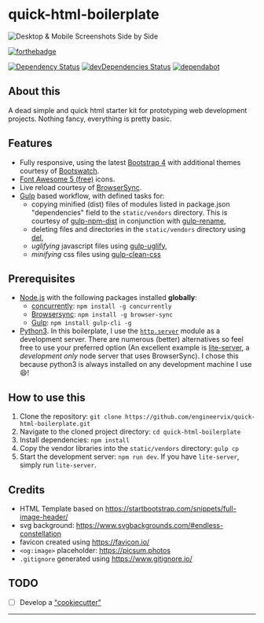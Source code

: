 # quick-html-boilerplate

![Desktop & Mobile Screenshots Side by Side](https://i.imgur.com/WeJnVoH.jpg)

[![forthebadge](https://forthebadge.com/images/badges/uses-html.svg)](https://forthebadge.com)

[![Dependency Status](https://badgen.net/david/dep/engineervix/quick-html-boilerplate)](https://david-dm.org/engineervix/quick-html-boilerplate) [![devDependencies Status](https://badgen.net/david/dev/engineervix/quick-html-boilerplate)](https://david-dm.org/engineervix/quick-html-boilerplate?type=dev) [![dependabot](https://badgen.net/dependabot/engineervix/quick-html-boilerplate?icon=dependabot)](https://dependabot.com/)

## About this

A dead simple and quick html starter kit for prototyping web development projects. Nothing fancy, everything is pretty basic.

## Features

- Fully responsive, using the latest [Bootstrap 4](https://getbootstrap.com/) with additional themes courtesy of [Bootswatch](https://bootswatch.com/).
- [Font Awesome 5 (free)](https://fontawesome.com/icons?m=free) icons.
- Live reload courtesy of [BrowserSync](https://browsersync.io/).
- [Gulp](https://gulpjs.com/) based workflow, with defined tasks for:
  - copying minified (dist) files of modules listed in package.json "dependencies" field to the `static/vendors` directory. This is courtesy of [gulp-npm-dist](https://github.com/dshemendiuk/gulp-npm-dist) in conjunction with [gulp-rename](https://github.com/hparra/gulp-rename),
  - deleting files and directories in the `static/vendors` directory using [del](https://github.com/sindresorhus/del),
  - _uglifying_ javascript files using [gulp-uglify](https://github.com/terinjokes/gulp-uglify),
  - _minifying_ css files using [gulp-clean-css](https://github.com/scniro/gulp-clean-css)

## Prerequisites

- [Node.js](https://nodejs.org/) with the following packages installed **globally**:
  - [concurrently](https://github.com/kimmobrunfeldt/concurrently): `npm install -g concurrently`
  - [Browsersync](https://browsersync.io/): `npm install -g browser-sync`
  - [Gulp](https://gulpjs.com/): `npm install gulp-cli -g`
- [Python3](https://www.python.org/). In this boilerplate, I use the [`http.server`](https://docs.python.org/3.6/library/http.server.html) module as a development server. There are numerous (better) alternatives so feel free to use your preferred option (An excellent example is [lite-server](https://github.com/johnpapa/lite-server), a _development only_ node server that uses BrowserSync). I chose this because python3 is always installed on any development machine I use :smile:!

## How to use this

1. Clone the repository: `git clone https://github.com/engineervix/quick-html-boilerplate.git`
2. Navigate to the cloned project directory: `cd quick-html-boilerplate`
3. Install dependencies: `npm install`
4. Copy the vendor libraries into the `static/vendors` directory: `gulp cp`
5. Start the development server: `npm run dev`. If you have `lite-server`, simply run `lite-server`.

## Credits

- HTML Template based on <https://startbootstrap.com/snippets/full-image-header/>
- svg background: <https://www.svgbackgrounds.com/#endless-constellation>
- favicon created using <https://favicon.io/>
- `<og:image>` placeholder: <https://picsum.photos>
- `.gitignore` generated using <https://www.gitignore.io/>

## TODO

- [ ] Develop a ["cookiecutter"](https://github.com/cookiecutter/cookiecutter)

---
